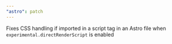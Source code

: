 ```yaml
---
"astro": patch
---
```


Fixes CSS handling if imported in a script tag in an Astro file when `experimental.directRenderScript` is enabled
